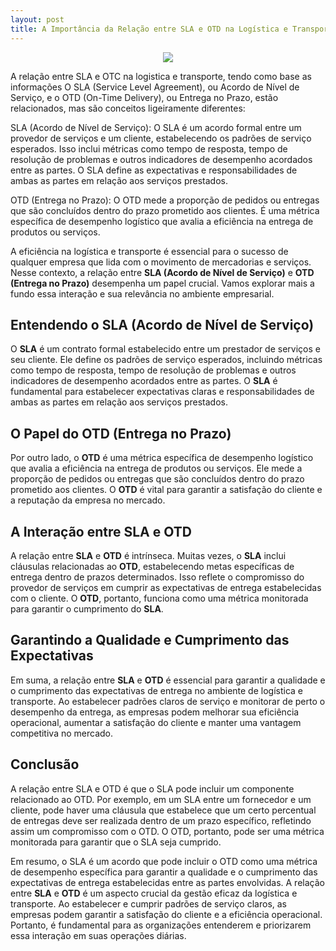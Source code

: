 ```yaml
---
layout: post
title: A Importância da Relação entre SLA e OTD na Logística e Transporte
---
```


<meta name="twitter:card" content="summary_large_image">
<meta name="twitter:site" content="@dinogrejo">
<meta name="twitter:title" content="A Importância da Relação entre SLA e OTD na Logística e Transporte">
<meta name="twitter:description" content=" relação entre SLA e OTC na logistica e transporte, tendo como base as informações O SLA (Service Level Agreement), ou Acordo de Nível de Serviço, e o OTD (On-Time Delivery), ou Entrega no Prazo, estão relacionados, mas são conceitos ligeiramente diferentes">
<meta name="twitter:image" content="https://www.saloodo.com/wp-content/uploads/2021/09/transit-time-1-300x136.png">

<center><img src="https://www.saloodo.com/wp-content/uploads/2021/09/transit-time-1-300x136.png" /></center>

A relação entre SLA e OTC na logistica e transporte, tendo como base as informações O SLA (Service Level Agreement), ou Acordo de Nível de Serviço, e o OTD (On-Time Delivery), ou Entrega no Prazo, estão relacionados, mas são conceitos ligeiramente diferentes:

SLA (Acordo de Nível de Serviço): O SLA é um acordo formal entre um provedor de serviços e um cliente, estabelecendo os padrões de serviço esperados. Isso inclui métricas como tempo de resposta, tempo de resolução de problemas e outros indicadores de desempenho acordados entre as partes. O SLA define as expectativas e responsabilidades de ambas as partes em relação aos serviços prestados.

OTD (Entrega no Prazo): O OTD mede a proporção de pedidos ou entregas que são concluídos dentro do prazo prometido aos clientes. É uma métrica específica de desempenho logístico que avalia a eficiência na entrega de produtos ou serviços.

A eficiência na logística e transporte é essencial para o sucesso de qualquer empresa que lida com o movimento de mercadorias e serviços. Nesse contexto, a relação entre **SLA (Acordo de Nível de Serviço)** e **OTD (Entrega no Prazo)** desempenha um papel crucial. Vamos explorar mais a fundo essa interação e sua relevância no ambiente empresarial.

## Entendendo o SLA (Acordo de Nível de Serviço)

O **SLA** é um contrato formal estabelecido entre um prestador de serviços e seu cliente. Ele define os padrões de serviço esperados, incluindo métricas como tempo de resposta, tempo de resolução de problemas e outros indicadores de desempenho acordados entre as partes. O **SLA** é fundamental para estabelecer expectativas claras e responsabilidades de ambas as partes em relação aos serviços prestados.

## O Papel do OTD (Entrega no Prazo)

Por outro lado, o **OTD** é uma métrica específica de desempenho logístico que avalia a eficiência na entrega de produtos ou serviços. Ele mede a proporção de pedidos ou entregas que são concluídos dentro do prazo prometido aos clientes. O **OTD** é vital para garantir a satisfação do cliente e a reputação da empresa no mercado.

## A Interação entre SLA e OTD

A relação entre **SLA** e **OTD** é intrínseca. Muitas vezes, o **SLA** inclui cláusulas relacionadas ao **OTD**, estabelecendo metas específicas de entrega dentro de prazos determinados. Isso reflete o compromisso do provedor de serviços em cumprir as expectativas de entrega estabelecidas com o cliente. O **OTD**, portanto, funciona como uma métrica monitorada para garantir o cumprimento do **SLA**.

## Garantindo a Qualidade e Cumprimento das Expectativas

Em suma, a relação entre **SLA** e **OTD** é essencial para garantir a qualidade e o cumprimento das expectativas de entrega no ambiente de logística e transporte. Ao estabelecer padrões claros de serviço e monitorar de perto o desempenho da entrega, as empresas podem melhorar sua eficiência operacional, aumentar a satisfação do cliente e manter uma vantagem competitiva no mercado.

## Conclusão

A relação entre SLA e OTD é que o SLA pode incluir um componente relacionado ao OTD. Por exemplo, em um SLA entre um fornecedor e um cliente, pode haver uma cláusula que estabelece que um certo percentual de entregas deve ser realizada dentro de um prazo específico, refletindo assim um compromisso com o OTD. O OTD, portanto, pode ser uma métrica monitorada para garantir que o SLA seja cumprido.

Em resumo, o SLA é um acordo que pode incluir o OTD como uma métrica de desempenho específica para garantir a qualidade e o cumprimento das expectativas de entrega estabelecidas entre as partes envolvidas.
A relação entre **SLA** e **OTD** é um aspecto crucial da gestão eficaz da logística e transporte. Ao estabelecer e cumprir padrões de serviço claros, as empresas podem garantir a satisfação do cliente e a eficiência operacional. Portanto, é fundamental para as organizações entenderem e priorizarem essa interação em suas operações diárias.




[def]: ttps://www.garbuio.com.br/wp-content/uploads/2024/01/Dicas-para-reduzir-custos-e-tempo-no-transporte-de-cargas.jp
